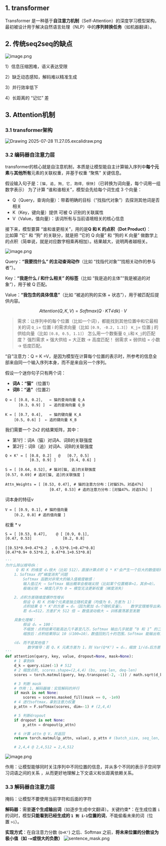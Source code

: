 
## 1. transformer

Transformer 是一种基于**自注意力机制**（Self-Attention）的深度学习模型架构，最初被设计用于解决自然语言处理（NLP）中的**序列转换任务**（如机器翻译）。
## 2. 传统seq2seq的缺点

![image.png](https://yanguo-1316029169.cos.ap-nanjing.myqcloud.com/imgs/20250803002207420.png)


1）信息压缩困难，语义表达受限

2）缺乏动态感知，解码难以精准生成

3）并行效率低下

4）长距离的 “记忆” 差 
## 3. Attention机制

### 3.1 transformer架构

![Drawing 2025-07-28 11.27.05.excalidraw.png](https://yanguo-1316029169.cos.ap-nanjing.myqcloud.com/imgs/Drawing%202025-07-28%2011.27.05.excalidraw.png)

### 3.2 编码器自注意力层

transformer的核心就是自注意机制，本质是让模型能自主计算输入序列中**每个元素**与**其他所有**元素的关联权重，并基于权重 “聚焦” 关键信息。

假设输入句子是：`[猫, 追, 狗, 它, 跑得, 很快]`（已转换为词向量，每个词用一组数字表示）
为了计算 “谁和谁相关”，模型会先给每个词生成 3 个向量：

- Q（Query，查询向量）：带着明确的目标（“找指代对象”）去探测其他词是否相关
- K（Key，键向量）提供 可被 Q 识别的关联属性
- V（Value，值向量）：该词所有与当前语境相关的核心信息

接下来，模型要算 “谁和谁更相关”，用的是**Q 和 K 的点积（Dot Product）**：  
比如算 “它” 和 “狗” 的关联分，就是把 “它的 Q 向量” 和 “狗的 K 向量” 做数学上的点积（简单说，就是对应数字相乘再相加）。结果越大，说明两者越相关。



![image.png](https://yanguo-1316029169.cos.ap-nanjing.myqcloud.com/imgs/20250801171256.png)


Query：**“我要找什么” 的主动查询动作**（比如 “找指代对象”“找相关动作的参与者”）。

Key：**“我是什么 / 和什么相关” 的标签**（比如 “我是追的主体”“我是被追的对象”），用于被 Q 匹配。

Value：**“我包含的具体信息”**（比如 “被追的狗的实体 + 状态”），用于被匹配后提供内容。

$$Attention(Q,K,V)=Softmax(Q⋅KT√dk)⋅V$$

> 需求：让序列中的每个位置（比如一个词），都能找到其他位置中和它最相关的词
>  `Q_i`= 位置 i 的需求向量（比如 `[0.9, -0.2, 1.3]`）
>  `K_j`= 位置 j 的供给向量（比如 `[0.8, 0.5, 1.1]`）
>  怎么用一个数衡量 `Q_i`和 `K_j`的匹配度？​
>  强烈需求 × 强大供给 = 大正数​​ → 高度匹配！
>  弱需求 × 弱供给 = 小数​ → 低度匹配。

“自”注意力：Q = K =V，是因为模型在计算每个位置的表示时，所参考的信息全部来自同一个输入序列本身，而不是来自另一个序列。

假设一个迷你句子只有两个词：
- ​**​词A：“猫”​**​（位置1）
- ​**​词B：“追”​**​（位置2）

```
Q = [ [0.8, 0.2],   ← 猫的查询向量 Q_A      
      [0.3, 0.9] ]  ← 追的查询向量 Q_B
```

```
K = [ [0.7, 0.4],   ← 猫的键向量 K_A       
    [0.5, 0.6] ]  ← 追的键向量 K_B
```

我们需要一个 2x2 的结果矩阵，其中：

- 第1行：词A（猫）对词A、词B的关联强度
- 第2行：词B（追）对词A、词B的关联强度

```
Q × Kᵀ = [ [0.8, 0.2]   @   [0.7, 0.5] 
           [0.3, 0.9] ]      [0.4, 0.6] ]
           
S = [ [0.64, 0.52], # 猫对[猫, 追]的关联强度
[0.57, 0.69] # 追对[猫, 追]的关联强度 ]

Attn_Weights = [ [0.53, 0.47], # 猫的注意力分布：[对猫53%，对追47%]
					[0.47, 0.53] # 追的注意力分布：[对猫47%，对追53%] ]
```

词本身的特征v 

```
V = [ [0.9, 0.1], # 猫的值向量 
	[0.2, 0.8] # 追的值向量 ]
```

权重 * v

```
S = [ [0.53, 0.47],    @ [ [0.9, 0.1],
[0.47, 0.53]              [0.2, 0.8]

[[0.53*0.9+0.47*0.2  ，0.53*0.1+0.47*0.8]
[0.47*0.9+ 0.53*0.2, 0.47*0.1+0.53*0.8]
```



```python
'''
为什么除以根号dk：
     Q 和 K 的维度 dₖ很大（比如 512），直接计算点积 Q * Kᵀ会产生一个巨大的数值矩阵。这会带来两个严重问题：
    1、Softmax 的“梯度消失”问题​
        Softmax 函数对非常大的输入值极度敏感：
        输入值过大 → Softmax 输出概率会极端尖锐（比如某个位置概率≈1，其余≈0）。
        极端尖锐 → 梯度几乎为 0 → 模型无法更新权重（梯度消失）

    2、点积方差随维度爆炸性增长
        假设 Q 和 K 的每个元素是独立随机变量（均值为 0，方差为 1）：
        点积结果 Q * Kᵀ的方差 = dₖ（因为累加 dₖ个随机变量）。   数学定理推导出来的
        若 dₖ=512，方差扩大 512 倍 → 数值波动极大 → 训练震荡甚至发散

    具象化理解：
        假设 dₖ = 100：
        ​​不缩放​​：点积结果可能高达几千甚至几万，Softmax 输出几乎就是 “0 和 1” 的二值分布。
        ​​缩放后​​：点积结果除以 10（√100=10），数值回到几十的范围，Softmax 能输出有意义的概率分布（比如 [0.2, 0.7, 0.1]）。

    ​​√dₖ​​ 而不是其他值？
​          ​数学推导​​：若 Q、K 元素方差为 1，则 Var(Q*Kᵀ) = dₖ，缩放 1/√dₖ后方差变为 1，符合稳定需求
'''
def attention(query, key, value, dropout=None, mask=None):
    # 1 拿到dk
    d_k = query.size(-1) # 512
    # 2 缩放点积, scores.shape=(2,4,4) (bs, seq-len, deq-len)
    scores = torch.matmul(query, key.transpose(-2, -1)) / math.sqrt(d_k)

    # 3 判断 mask
    # 作用：1、解码器端：实现解码的并行
    if mask is not None:
        scores = scores.masked_fill(mask == 0, -1e9)
    # 4 进行softmax，拿到注意力权重
    p_attn = F.softmax(scores, dim=-1) # (2,4,4)

    # 5 判断dropout
    if dropout is not None:
        p_attn = dropout(p_attn)

    # 6 计算 attn @ V，并返回
    return torch.matmul(p_attn, value), p_attn # (batch_size, seq_len, d_model)

    # 2,4,4 @ 2,4,512 = 2,4,512
```

![image.png](https://yanguo-1316029169.cos.ap-nanjing.myqcloud.com/20250801145942.png)

作用：让模型能够同时关注序列中不同位置的信息，并从多个不同的表示子空间学习词语之间的关系 ，从而更好地理解上下文语义和长距离依赖关系。
### 3.3 解码器自注意力层

掩码：让模型不要使用当前字符和后面的字符

**解码器​**​：需要​**​逐个生成输出词​**​（如逐步生成中文翻译）。
 ​关键约束​*：在生成位置 `i`的词时，模型​**​只能看到已经生成的 `1 到 i-1`位置的词​**​，不能偷看未来的词（位置 `>i`）。
 
 **实现方式​**​：在自注意力分数 (`Q×Kᵀ`) 之后、Softmax 之前，​**​将未来位置的分数设为极小值（如 `-∞`或很大的负数）**
![sentence_mask.png](https://yanguo-1316029169.cos.ap-nanjing.myqcloud.com/imgs/sentence_mask.png)



